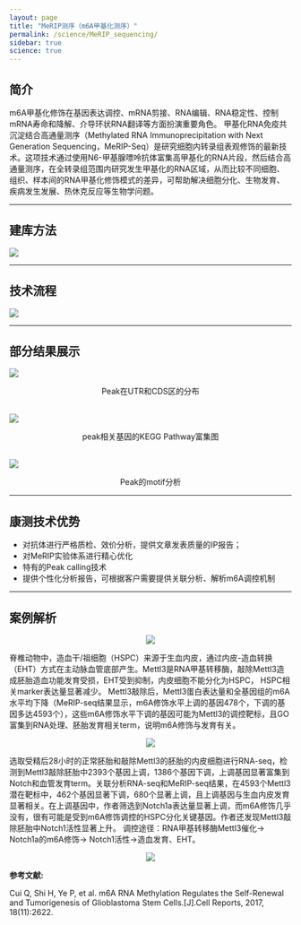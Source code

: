 ```yaml
---
layout: page
title: "MeRIP测序（m6A甲基化测序）"
permalink: /science/MeRIP_sequencing/
sidebar: true
science: true
---
```


## 简介

m6A甲基化修饰在基因表达调控、mRNA剪接、RNA编辑、RNA稳定性、控制mRNA寿命和降解、介导环状RNA翻译等方面扮演重要角色。
甲基化RNA免疫共沉淀结合高通量测序（Methylated RNA Immunoprecipitation with Next Generation Sequencing，MeRIP-Seq）是研究细胞内转录组表观修饰的最新技术。这项技术通过使用N6-甲基腺嘌呤抗体富集高甲基化的RNA片段，然后结合高通量测序，在全转录组范围内研究发生甲基化的RNA区域，从而比较不同细胞、组织、样本间的RNA甲基化修饰模式的差异，可帮助解决细胞分化、生物发育、疾病发生发展、热休克反应等生物学问题。 

---

## 建库方法

<img class="fig60" src="/image/MeRIP_sequencing/宣传册MeRIP测序.jpg">

---

## 技术流程

<img class="fig50" src="/image/MeRIP_sequencing/merIP测序.png">

---

## 部分结果展示

<img class="fig40" src="/image/MeRIP_sequencing/MeRIP结果1.png">
<p style="text-align: center; ">Peak在UTR和CDS区的分布</p>                    
<br />

<img class="fig50" src="/image/MeRIP_sequencing/MeRIP结果2.png">
<p style="text-align: center; ">peak相关基因的KEGG Pathway富集图</p>
<br />

<img class="fig60" src="/image/MeRIP_sequencing/MeRIP结果3.png">
<p style="text-align: center; ">Peak的motif分析</p>

---

## 康测技术优势

* 对抗体进行严格质检、效价分析，提供文章发表质量的IP报告；
* 对MeRIP实验体系进行精心优化
* 特有的Peak calling技术
* 提供个性化分析报告，可根据客户需要提供关联分析、解析m6A调控机制

---

## 案例解析

<p style="text-align: center; "><img src="/image/MeRIP_sequencing/MeRIP文献0.png"></p>

脊椎动物中，造血干/祖细胞（HSPC）来源于生血内皮，通过内皮-造血转换（EHT）方式在主动脉血管底部产生。Mettl3是RNA甲基转移酶，敲除Mettl3造成胚胎造血功能发育受损，EHT受到抑制，内皮细胞不能分化为HSPC， HSPC相关marker表达量显著减少。
Mettl3敲除后，Mettl3蛋白表达量和全基因组的m6A水平均下降（MeRIP-seq结果显示，m6A修饰水平上调的基因478个，下调的基因多达4593个），这些m6A修饰水平下调的基因可能为Mettl3的调控靶标，且GO富集到RNA处理、胚胎发育相关term，说明m6A修饰与发育有关。

<p style="text-align: center; "><img src="/image/MeRIP_sequencing/MeRIP文献1.png"></p>

选取受精后28小时的正常胚胎和敲除Mettl3的胚胎的内皮细胞进行RNA-seq，检测到Mettl3敲除胚胎中2393个基因上调，1386个基因下调，上调基因显著富集到Notch和血管发育term。关联分析RNA-seq和MeRIP-seq结果，在4593个Mettl3潜在靶标中，462个基因显著下调，680个显著上调，且上调基因与生血内皮发育显著相关。在上调基因中，作者筛选到Notch1a表达量显著上调，而m6A修饰几乎没有，很有可能是受到m6A修饰调控的HSPC分化关键基因。作者还发现Mettl3敲除胚胎中Notch1活性显著上升。
调控途径：RNA甲基转移酶Mettl3催化→ Notch1a的m6A修饰→ Notch1活性→造血发育、EHT。

<p style="text-align: center; "><img class="fig90" src="/image/MeRIP_sequencing/MeRIP文献2.png"></p>

<div><strong>参考文献:</strong><div>

Cui Q, Shi H, Ye P, et al. m6A RNA Methylation Regulates the Self-Renewal and Tumorigenesis of Glioblastoma Stem Cells.[J].Cell Reports, 2017, 18(11):2622.
